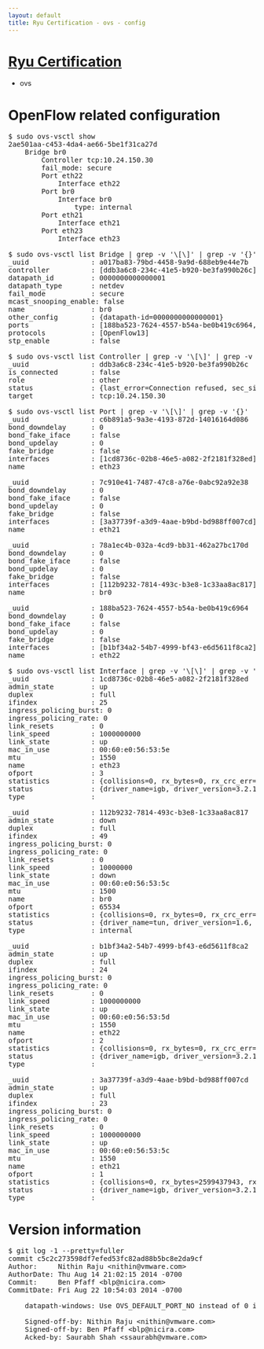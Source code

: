 ```yaml
---
layout: default
title: Ryu Certification - ovs - config
---
```

# [Ryu Certification](http://osrg.github.io/ryu/certification.html)
* ovs 

# OpenFlow related configuration
<pre>
$ sudo ovs-vsctl show
2ae501aa-c453-4da4-ae66-5be1f31ca27d
    Bridge br0
        Controller tcp:10.24.150.30
        fail_mode: secure
        Port eth22
            Interface eth22
        Port br0
            Interface br0
                type: internal
        Port eth21
            Interface eth21
        Port eth23
            Interface eth23

$ sudo ovs-vsctl list Bridge | grep -v '\[\]' | grep -v '{}'
_uuid               : a017ba83-79bd-4458-9a9d-688eb9e44e7b
controller          : [ddb3a6c8-234c-41e5-b920-be3fa990b26c]
datapath_id         : 0000000000000001
datapath_type       : netdev
fail_mode           : secure
mcast_snooping_enable: false
name                : br0
other_config        : {datapath-id=0000000000000001}
ports               : [188ba523-7624-4557-b54a-be0b419c6964, 78a1ec4b-032a-4cd9-bb31-462a27bc170d, 7c910e41-7487-47c8-a76e-0abc92a92e38, c6b891a5-9a3e-4193-872d-14016164d086]
protocols           : [OpenFlow13]
stp_enable          : false

$ sudo ovs-vsctl list Controller | grep -v '\[\]' | grep -v '{}'
_uuid               : ddb3a6c8-234c-41e5-b920-be3fa990b26c
is_connected        : false
role                : other
status              : {last_error=Connection refused, sec_since_connect=666, sec_since_disconnect=4, state=BACKOFF}
target              : tcp:10.24.150.30

$ sudo ovs-vsctl list Port | grep -v '\[\]' | grep -v '{}'
_uuid               : c6b891a5-9a3e-4193-872d-14016164d086
bond_downdelay      : 0
bond_fake_iface     : false
bond_updelay        : 0
fake_bridge         : false
interfaces          : [1cd8736c-02b8-46e5-a082-2f2181f328ed]
name                : eth23

_uuid               : 7c910e41-7487-47c8-a76e-0abc92a92e38
bond_downdelay      : 0
bond_fake_iface     : false
bond_updelay        : 0
fake_bridge         : false
interfaces          : [3a37739f-a3d9-4aae-b9bd-bd988ff007cd]
name                : eth21

_uuid               : 78a1ec4b-032a-4cd9-bb31-462a27bc170d
bond_downdelay      : 0
bond_fake_iface     : false
bond_updelay        : 0
fake_bridge         : false
interfaces          : [112b9232-7814-493c-b3e8-1c33aa8ac817]
name                : br0

_uuid               : 188ba523-7624-4557-b54a-be0b419c6964
bond_downdelay      : 0
bond_fake_iface     : false
bond_updelay        : 0
fake_bridge         : false
interfaces          : [b1bf34a2-54b7-4999-bf43-e6d5611f8ca2]
name                : eth22

$ sudo ovs-vsctl list Interface | grep -v '\[\]' | grep -v '{}'
_uuid               : 1cd8736c-02b8-46e5-a082-2f2181f328ed
admin_state         : up
duplex              : full
ifindex             : 25
ingress_policing_burst: 0
ingress_policing_rate: 0
link_resets         : 0
link_speed          : 1000000000
link_state          : up
mac_in_use          : 00:60:e0:56:53:5e
mtu                 : 1550
name                : eth23
ofport              : 3
statistics          : {collisions=0, rx_bytes=0, rx_crc_err=0, rx_dropped=0, rx_errors=0, rx_frame_err=0, rx_over_err=0, rx_packets=0, tx_bytes=1143631500, tx_dropped=0, tx_errors=0, tx_packets=762421}
status              : {driver_name=igb, driver_version=3.2.10-k, firmware_version=2.10-9}
type                : 

_uuid               : 112b9232-7814-493c-b3e8-1c33aa8ac817
admin_state         : down
duplex              : full
ifindex             : 49
ingress_policing_burst: 0
ingress_policing_rate: 0
link_resets         : 0
link_speed          : 10000000
link_state          : down
mac_in_use          : 00:60:e0:56:53:5c
mtu                 : 1500
name                : br0
ofport              : 65534
statistics          : {collisions=0, rx_bytes=0, rx_crc_err=0, rx_dropped=0, rx_errors=0, rx_frame_err=0, rx_over_err=0, rx_packets=0, tx_bytes=0, tx_dropped=0, tx_errors=0, tx_packets=0}
status              : {driver_name=tun, driver_version=1.6, firmware_version=N/A}
type                : internal

_uuid               : b1bf34a2-54b7-4999-bf43-e6d5611f8ca2
admin_state         : up
duplex              : full
ifindex             : 24
ingress_policing_burst: 0
ingress_policing_rate: 0
link_resets         : 0
link_speed          : 1000000000
link_state          : up
mac_in_use          : 00:60:e0:56:53:5d
mtu                 : 1550
name                : eth22
ofport              : 2
statistics          : {collisions=0, rx_bytes=0, rx_crc_err=0, rx_dropped=0, rx_errors=0, rx_frame_err=0, rx_over_err=0, rx_packets=0, tx_bytes=1204699100, tx_dropped=0, tx_errors=0, tx_packets=806676}
status              : {driver_name=igb, driver_version=3.2.10-k, firmware_version=2.10-9}
type                : 

_uuid               : 3a37739f-a3d9-4aae-b9bd-bd988ff007cd
admin_state         : up
duplex              : full
ifindex             : 23
ingress_policing_burst: 0
ingress_policing_rate: 0
link_resets         : 0
link_speed          : 1000000000
link_state          : up
mac_in_use          : 00:60:e0:56:53:5c
mtu                 : 1550
name                : eth21
ofport              : 1
statistics          : {collisions=0, rx_bytes=2599437943, rx_crc_err=0, rx_dropped=0, rx_errors=0, rx_frame_err=0, rx_over_err=0, rx_packets=1740767, tx_bytes=0, tx_dropped=0, tx_errors=0, tx_packets=0}
status              : {driver_name=igb, driver_version=3.2.10-k, firmware_version=2.10-9}
type                : 
</pre>

# Version information
<pre>
$ git log -1 --pretty=fuller
commit c5c2c273598df7efed53fc82ad88b5bc8e2da9cf
Author:     Nithin Raju &lt;nithin@vmware.com&gt;
AuthorDate: Thu Aug 14 21:02:15 2014 -0700
Commit:     Ben Pfaff &lt;blp@nicira.com&gt;
CommitDate: Fri Aug 22 10:54:03 2014 -0700

    datapath-windows: Use OVS_DEFAULT_PORT_NO instead of 0 in a few places
    
    Signed-off-by: Nithin Raju &lt;nithin@vmware.com&gt;
    Signed-off-by: Ben Pfaff &lt;blp@nicira.com&gt;
    Acked-by: Saurabh Shah &lt;ssaurabh@vmware.com&gt;
</pre>
